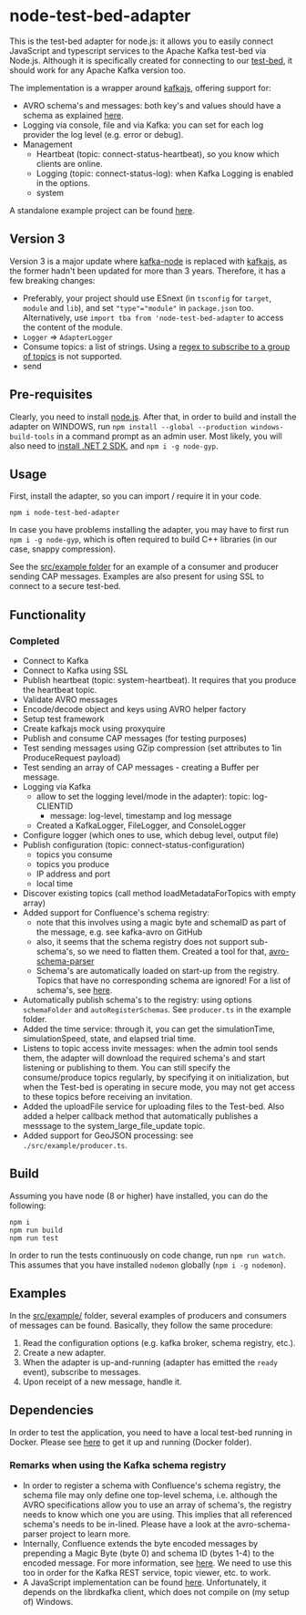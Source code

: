 # node-test-bed-adapter

This is the test-bed adapter for node.js: it allows you to easily connect JavaScript and typescript services to the Apache Kafka test-bed via Node.js. Although it is specifically created for connecting to our [test-bed](https://github.com/DRIVER-EU/test-bed), it should work for any Apache Kafka version too.

The implementation is a wrapper around [kafkajs](https://www.npmjs.com/package/kafkajs), offering support for:

- AVRO schema's and messages: both key's and values should have a schema as explained [here](https:/github.com/DRIVER-EU/avro-schemas).
- Logging via console, file and via Kafka: you can set for each log provider the log level (e.g. error or debug).
- Management
  - Heartbeat (topic: connect-status-heartbeat), so you know which clients are online.
  - Logging (topic: connect-status-log): when Kafka Logging is enabled in the options.
  - system

A standalone example project can be found [here](https://github.com/DRIVER-EU/example-node-test-bed-adapter).

## Version 3

Version 3 is a major update where [kafka-node](https://www.npmjs.com/package/kafka-node) is replaced with [kafkajs](https://www.npmjs.com/package/kafkajs), as the former hadn't been updated for more than 3 years. Therefore, it has a few breaking changes:

- Preferably, your project should use ESnext (in `tsconfig` for `target`, `module` and `lib`), and set `"type"="module"` in `package.json` too. Alternatively, use `import tba from 'node-test-bed-adapter` to access the content of the module.
- `Logger` => `AdapterLogger`
- Consume topics: a list of strings. Using a [regex to subscribe to a group of topics](https://kafka.js.org/docs/consuming) is not supported.
- send

## Pre-requisites

Clearly, you need to install [node.js](https://nodejs.org). After that, in order to build and install the adapter on WINDOWS, run
`npm install --global --production windows-build-tools` in a command prompt as an admin user. Most likely, you will also need to [install .NET 2 SDK](https://www.microsoft.com/en-us/download/details.aspx?id=19988), and `npm i -g node-gyp`.

## Usage

First, install the adapter, so you can import / require it in your code.

```console
npm i node-test-bed-adapter
```

In case you have problems installing the adapter, you may have to first run `npm i -g node-gyp`, which is often required to build C++ libraries (in our case, snappy compression).

See the [src/example folder](https://github.com/DRIVER-EU/node-test-bed-adapter/tree/master/src/example) for an example of a consumer and producer sending CAP messages. Examples are also present for using SSL to connect to a secure test-bed.

## Functionality

### Completed

- Connect to Kafka
- Connect to Kafka using SSL
- Publish heartbeat (topic: system-heartbeat). It requires that you produce the heartbeat topic.
- Validate AVRO messages
- Encode/decode object and keys using AVRO helper factory
- Setup test framework
- Create kafkajs mock using proxyquire
- Publish and consume CAP messages (for testing purposes)
- Test sending messages using GZip compression (set attributes to 1in ProduceRequest payload)
- Test sending an array of CAP messages - creating a Buffer per message.
- Logging via Kafka
  - allow to set the logging level/mode in the adapter): topic: log-CLIENTID
    - message: log-level, timestamp and log message
  - Created a KafkaLogger, FileLogger, and ConsoleLogger
- Configure logger (which ones to use, which debug level, output file)
- Publish configuration (topic: connect-status-configuration)
  - topics you consume
  - topics you produce
  - IP address and port
  - local time
- Discover existing topics (call method loadMetadataForTopics with empty array)
- Added support for Confluence's schema registry:
  - note that this involves using a magic byte and schemaID as part of the message, e.g. see kafka-avro on GitHub
  - also, it seems that the schema registry does not support sub-schema's, so we need to flatten them. Created a tool for that, [avro-schema-parser](npmjs.org/avro-schema-parser)
  - Schema's are automatically loaded on start-up from the registry. Topics that have no corresponding schema are ignored! For a list of schema's, see [here](github.com/DRIVER-EU/avro-schemas).
- Automatically publish schema's to the registry: using options `schemaFolder` and `autoRegisterSchemas`. See `producer.ts` in the example folder.
- Added the time service: through it, you can get the simulationTime, simulationSpeed, state, and elapsed trial time.
- Listens to topic access invite messages: when the admin tool sends them, the adapter will download the required schema's and start listening or publishing to them. You can still specify the consume/produce topics regularly, by specifying it on initialization, but when the Test-bed is operating in secure mode, you may not get access to these topics before receiving an invitation.
- Added the uploadFile service for uploading files to the Test-bed. Also added a helper callback method that automatically publishes a messsage to the system_large_file_update topic.
- Added support for GeoJSON processing: see `./src/example/producer.ts`.

## Build

Assuming you have node (8 or higher) have installed, you can do the following:

```console
npm i
npm run build
npm run test
```

In order to run the tests continuously on code change, run `npm run watch`. This assumes that you have installed `nodemon` globally (`npm i -g nodemon`).

## Examples

In the [src/example/](https://github.com/DRIVER-EU/node-test-bed-adapter/tree/master/src/example) folder, several examples of producers and consumers of messages can be found. Basically, they follow the same procedure:

1. Read the configuration options (e.g. kafka broker, schema registry, etc.).
2. Create a new adapter.
3. When the adapter is up-and-running (adapter has emitted the `ready` event), subscribe to messages.
4. Upon receipt of a new message, handle it.

## Dependencies

In order to test the application, you need to have a local test-bed running in Docker. Please see [here](https://github.com/DRIVER-EU/test-bed) to get it up and running (Docker folder).

### Remarks when using the Kafka schema registry

- In order to register a schema with Confluence's schema registry, the schema file may only define one top-level schema, i.e. although the AVRO specifications allow you to use an array of schema's, the registry needs to know which one you are using. This implies that all referenced schema's needs to be in-lined. Please have a look at the avro-schema-parser project to learn more.
- Internally, Confluence extends the byte encoded messages by prepending a Magic Byte (byte 0) and schema ID (bytes 1-4) to the encoded message. For more information, see [here](https://docs.confluent.io/current/schema-registry/docs/serializer-formatter.html#wire-format). We need to use this too in order for the Kafka REST service, topic viewer, etc. to work.
- A JavaScript implementation can be found [here](https://github.com/waldophotos/kafka-avro). Unfortunately, it depends on the librdkafka client, which does not compile on (my setup of) Windows.
